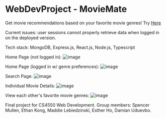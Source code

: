 # WebDevProject - MovieMate

Get movie recommendations based on your favorite movie genres!
Try [Here](https://moviemate-frontend.onrender.com/)

Current issues: user sessions cannot properly retrieve data when logged in on the deployed version.

Tech stack: MongoDB, Express.js, React.js, Node.js, Typescript

Home Page (not logged in):
![image](https://github.com/SpencerMullen/WebDevProject/assets/90352511/98aa94d2-7cad-4782-9f94-bad6e6d276bd)

Home Page (logged in w/ genre preferences):
![image](https://github.com/SpencerMullen/WebDevProject/assets/90352511/d37a39e3-1b98-4512-8a1d-e7b9b671278b)

Search Page:
![image](https://github.com/SpencerMullen/WebDevProject/assets/90352511/a5bb9712-fedf-4f99-b9c8-cdd91890a166)

Individual Movie Details:
![image](https://github.com/SpencerMullen/WebDevProject/assets/90352511/14f50818-0753-4401-9140-0fe5660c3254)

View each other's favorite movie genres:
![image](https://github.com/SpencerMullen/WebDevProject/assets/90352511/fa8b86fb-dd6a-4554-b10c-7358a3910b80)

Final project for CS4550 Web Development. Group members: Spencer Mullen, Ethan Kong, Maddie Lebiedzinski, Esther Ho, Damian Uduevbo.
